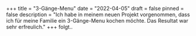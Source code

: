 +++
title = "3-Gänge-Menu"
date = "2022-04-05"
draft = false
pinned = false
description = "Ich habe in meinem neuen Projekt vorgenommen, dass ich für meine Familie ein 3-Gänge-Menu kochen möchte. Das Resultat war sehr erfreulich."
+++
folgt..